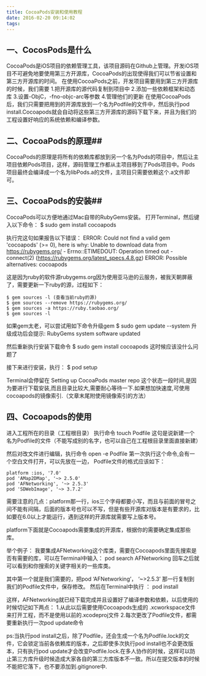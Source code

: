 ```yaml
---
title: CocoaPods安装和使用教程
date: 2016-02-20 09:14:02
tags:
---
```


## 一、CocosPods是什么

CocoaPods是iOS项目的依赖管理工具，该项目源码在Github上管理。开发iOS项目不可避免地要使用第三方开源库，CocoaPods的出现使得我们可以节省设置和第三方开源库的时间。
在使用CocoaPods之前，开发项目需要用到第三方开源库的时候，我们需要
1.把开源库的源代码复制到项目中
2.添加一些依赖框架和动态库
3.设置-ObjC，-fno-objc-arc等参数
4.管理他们的更新
在使用CocoaPods后，我们只需要把用到的开源库放到一个名为Podfile的文件中，然后执行pod install.Cocoapods就会自动将这些第三方开源库的源码下载下来，并且为我们的工程设置好响应的系统依赖和编译参数。

<!-- more -->

## 二、CocoaPods的原理##

CocoaPods的原理是将所有的依赖库都放到另一个名为Pods的项目中，然后让主项目依赖Pods项目，这样，源码管理工作都从主项目移到了Pods项目中。Pods项目最终会编译成一个名为libPods.a的文件，主项目只需要依赖这个.a文件即可。

## 三、CocoaPods的安装##

CocoaPods可以方便地通过Mac自带的RubyGems安装。
打开Terminal，然后键入以下命令：
$ sudo gem install cocoapods

执行完这句如果报告以下错误：
ERROR: Could not find a valid gem 'cocoapods' (>= 0), here is why:
Unable to download data from https://rubygems.org/ - Errno::ETIMEDOUT: Operation timed out - connect(2) (https://rubygems.org/latest_specs.4.8.gz)
ERROR: Possible alternatives: cocoapods

这是因为ruby的软件源rubygems.org因为使用亚马逊的云服务，被我天朝屏蔽了，需要更新一下ruby的源，过程如下：
```
$ gem sources -l (查看当前ruby的源)
$ gem sources --remove https://rubygems.org/
$ gem sources -a https://ruby.taobao.org/
$ gem sources -l
```
如果gem太老，可以尝试用如下命令升级gem
$ sudo gem update --system
升级成功后会提示: RubyGems system software updated

然后重新执行安装下载命令
$ sudo gem install cocoapods
这时候应该没什么问题了

接下来进行安装，执行：
$ pod setup

Terminal会停留在 Setting up CocoaPods master repo 这个状态一段时间,是因为要进行下载安装,而且目录比较大,需要耐心等待一下.如果想加快速度,可使用cocoapods的镜像索引.（文章末尾附使用镜像索引的方法）

## 四、Cocoapods的使用

进入工程所在的目录（工程根目录）
执行命令 touch Podfile
这句是说新建一个名为Podfile的文件（不能写成别的名字，也可以自己在工程根目录里面直接新建）

然后对改文件进行编辑，执行命令 open -e Podfile
第一次执行这个命令,会有一个空白文件打开，可以先放在一边，
Podfile文件的格式应该如下：
```
platform :ios, '7.0'
pod 'AMap2DMap', '~> 2.5.0'
pod 'AFNetworking', '~> 2.5.3'
pod 'SDWebImage', '~> 3.7.2'
```
需要注意的几点：platform那一行，ios三个字母都要小写，而且与前面的冒号之间不能有间隔，后面的版本号也可以不写，但是有些开源库对版本是有要求的，比如要在6.0以上才能运行，遇到这样的开源库就需要写上版本号。

platform下面就是Cocoapods需要集成的开源库，根据你的需要确定集成那些库。

举个例子：
我要集成AFNetworking这个库类，需要在Cocoapods里面先搜索是否有需要的库，可以在Terminal中输入：
pod search AFNetworking
回车之后就可以看到和你搜索的关键字相关的一些库类。

其中第一个就是我们需要的，把pod ‘AFNetworking’， ‘~>2.5.3’
那一行复制到我们的Podfile文件中，保存修改。
然后在Terminal中执行 ：
pod install

这样，AFNetworking就已经下载完成并且设置好了编译参数和依赖，以后使用的时候切记如下两点：
1.从此以后需要使用Cocoapods生成的 .xcworkspace文件来打开工程，而不是使用以前的.xcodeproj文件
2.每次更改了Podfile文件，都需要重新执行一次pod update命令

ps:当执行pod install之后，除了Podfile，还会生成一个名为Podfile.lock的文件，它会锁定当前各依赖库的版本，之后即使多次执行pod install也不会更改版本，只有执行pod update才会改变Podfile.lock.在多人协作的时候，这样可以防止第三方库升级时候造成大家各自的第三方库版本不一致。所以在提交版本的时候不能把它落下，也不要添加到.gitignore中.
